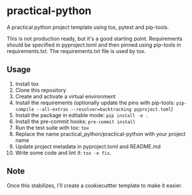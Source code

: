 # practical-python

A practical python project template using tox, pytest and pip-tools.

This is not production ready, but it's a good starting point. Requirements
should be specified in pyproject.toml and then pinned using pip-tools in
requirements.txt. The requirements.txt file is used by tox.

## Usage

1. Install tox
1. Clone this repository
1. Create and activate a virtual environment
1. Install the requirements (optionally update the pins with pip-tools:
   `pip-compile --all-extras --resolver=backtracking pyproject.toml`)
1. Install the package in editable mode: `pip install -e .`
1. Install the pre-commit hooks: `pre-commit install`
1. Run the test suite with tox: `tox`
1. Replace the name practical_python/practical-python with your project name
1. Update project metadata in pyproject.toml and README.md
1. Write some code and lint it: `tox -e fix`.

## Note

Once this stabilizes, I'll create a cookiecuttter template to make it easier.
